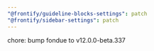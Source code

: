 ```yaml
---
"@frontify/guideline-blocks-settings": patch
"@frontify/sidebar-settings": patch
---
```


chore: bump fondue to v12.0.0-beta.337
